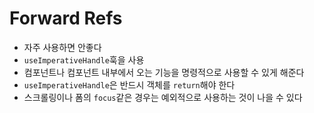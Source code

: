 # Forward Refs
- 자주 사용하면 안좋다
- `useImperativeHandle`훅을 사용
- 컴포넌트나 컴포넌트 내부에서 오는 기능을 명령적으로 사용할 수 있게 해준다
- `useImperativeHandle`은 반드시 객체를 `return`해야 한다
- 스크롤링이나 폼의 `focus`같은 경우는 예외적으로 사용하는 것이 나을 수 있다